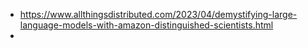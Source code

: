 * https://www.allthingsdistributed.com/2023/04/demystifying-large-language-models-with-amazon-distinguished-scientists.html
* 